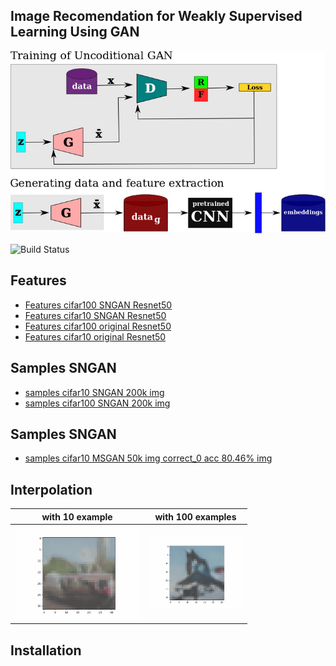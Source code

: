 ## Image Recomendation for Weakly Supervised Learning Using GAN

![N|Solid](https://github.com/henriqueburis/image-recomendation-for-weakly-supervised-learning-using-GAN/blob/main/a1443bca-3401-44d5-9350-ef50c393f129.jpg?raw=true)

![Build Status](https://travis-ci.org/joemccann/dillinger.svg?branch=master)


## Features

  - [Features cifar100 SNGAN Resnet50](https://drive.google.com/file/d/1gFfK7lzOqzJgRlAV4U8tstpGvYMtv8TX/view?usp=sharing)
  - [Features cifar10 SNGAN Resnet50](https://drive.google.com/file/d/1t_URo0NqnOJqQeR4kl-gpABUnhr_7Mw5/view?usp=sharing)
  - [Features cifar100 original Resnet50](https://drive.google.com/file/d/1-09ebn0a-v-jTy4uS1MRBcl8BxyBKKwc/view?usp=sharing)
  - [Features cifar10 original Resnet50](https://drive.google.com/file/d/1WZDPLqeRjC6IOAJSDV0JgriurMscBvWZ/view?usp=sharing)


## Samples SNGAN

  - [samples cifar10 SNGAN 200k img](https://drive.google.com/file/d/1-8VoomUgJgKWv6PjcUESSx-IkNMuEHdD/view?usp=sharing)
  - [samples cifar100 SNGAN 200k img](https://drive.google.com/file/d/17jgEoXO7p1uCpE4ET_c_1EANKirGw_XJ/view?usp=sharing)

## Samples SNGAN

  - [samples cifar10 MSGAN 50k img correct_0 acc 80.46%  img](https://drive.google.com/file/d/1Iz9S5cAUyKvg-4OCPAGdPE9jflUq0EYs/view?usp=sharing)

## Interpolation

with 10 example             |  with 100 examples
:-------------------------:|:-------------------------:
![](https://github.com/henriqueburis/image-recomendation-for-weakly-supervised-learning-using-GAN/blob/main/automobile-automobile.gif?raw=true) |  ![](https://github.com/henriqueburis/image-recomendation-for-weakly-supervised-learning-using-GAN/blob/main/4yjslk.gif?raw=true)

## Installation
